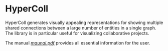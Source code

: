 # HyperColl
HyperColl generates visually appealing representations for showing multiple shared connections between a large number of entities in a single graph. The library is in particular useful for visualizing collaborative projects.

The manual [_maunal.pdf_](manual.pdf) provides all essential information for the user.
